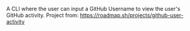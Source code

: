 A CLI where the user can input a GitHub Username to view the user's GitHub activity.
Project from: https://roadmap.sh/projects/github-user-activity
